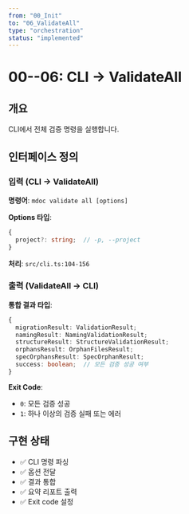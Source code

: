 ```yaml
---
from: "00_Init"
to: "06_ValidateAll"
type: "orchestration"
status: "implemented"
---
```


# 00--06: CLI → ValidateAll

## 개요

CLI에서 전체 검증 명령을 실행합니다.

## 인터페이스 정의

### 입력 (CLI → ValidateAll)

**명령어**: `mdoc validate all [options]`

**Options 타입**:
```typescript
{
  project?: string;  // -p, --project
}
```

**처리**: `src/cli.ts:104-156`

### 출력 (ValidateAll → CLI)

**통합 결과 타입**:
```typescript
{
  migrationResult: ValidationResult;
  namingResult: NamingValidationResult;
  structureResult: StructureValidationResult;
  orphansResult: OrphanFilesResult;
  specOrphansResult: SpecOrphanResult;
  success: boolean;  // 모든 검증 성공 여부
}
```

**Exit Code**:
- `0`: 모든 검증 성공
- `1`: 하나 이상의 검증 실패 또는 에러

## 구현 상태

- ✅ CLI 명령 파싱
- ✅ 옵션 전달
- ✅ 결과 통합
- ✅ 요약 리포트 출력
- ✅ Exit code 설정
